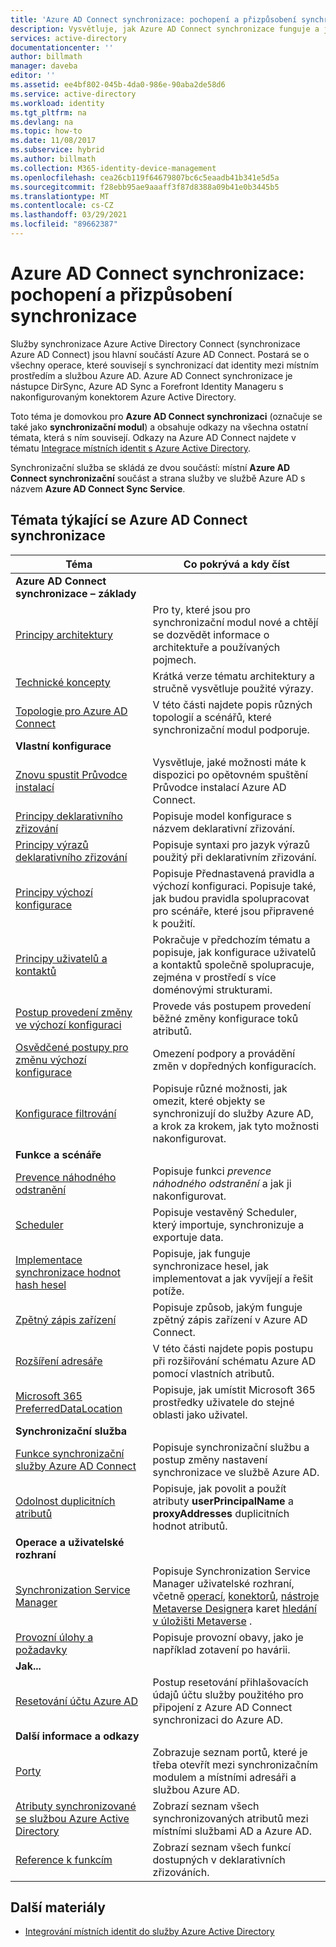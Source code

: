 ```yaml
---
title: 'Azure AD Connect synchronizace: pochopení a přizpůsobení synchronizace | Microsoft Docs'
description: Vysvětluje, jak Azure AD Connect synchronizace funguje a jak přizpůsobit.
services: active-directory
documentationcenter: ''
author: billmath
manager: daveba
editor: ''
ms.assetid: ee4bf802-045b-4da0-986e-90aba2de58d6
ms.service: active-directory
ms.workload: identity
ms.tgt_pltfrm: na
ms.devlang: na
ms.topic: how-to
ms.date: 11/08/2017
ms.subservice: hybrid
ms.author: billmath
ms.collection: M365-identity-device-management
ms.openlocfilehash: cea26cb119f64679807bc6c5eaadb41b341e5d5a
ms.sourcegitcommit: f28ebb95ae9aaaff3f87d8388a09b41e0b3445b5
ms.translationtype: MT
ms.contentlocale: cs-CZ
ms.lasthandoff: 03/29/2021
ms.locfileid: "89662387"
---
```

# <a name="azure-ad-connect-sync-understand-and-customize-synchronization"></a>Azure AD Connect synchronizace: pochopení a přizpůsobení synchronizace
Služby synchronizace Azure Active Directory Connect (synchronizace Azure AD Connect) jsou hlavní součástí Azure AD Connect. Postará se o všechny operace, které souvisejí s synchronizací dat identity mezi místním prostředím a službou Azure AD. Azure AD Connect synchronizace je nástupce DirSync, Azure AD Sync a Forefront Identity Manageru s nakonfigurovaným konektorem Azure Active Directory.

Toto téma je domovkou pro **Azure AD Connect synchronizaci** (označuje se také jako **synchronizační modul**) a obsahuje odkazy na všechna ostatní témata, která s ním souvisejí. Odkazy na Azure AD Connect najdete v tématu [Integrace místních identit s Azure Active Directory](whatis-hybrid-identity.md).

Synchronizační služba se skládá ze dvou součástí: místní **Azure AD Connect synchronizační** součást a strana služby ve službě Azure AD s názvem **Azure AD Connect Sync Service**.

## <a name="azure-ad-connect-sync-topics"></a>Témata týkající se Azure AD Connect synchronizace
| Téma | Co pokrývá a kdy číst |
| --- | --- |
| **Azure AD Connect synchronizace – základy** | |
| [Principy architektury](concept-azure-ad-connect-sync-architecture.md) |Pro ty, které jsou pro synchronizační modul nové a chtějí se dozvědět informace o architektuře a používaných pojmech. |
| [Technické koncepty](how-to-connect-sync-technical-concepts.md) |Krátká verze tématu architektury a stručně vysvětluje použité výrazy. |
| [Topologie pro Azure AD Connect](plan-connect-topologies.md) |V této části najdete popis různých topologií a scénářů, které synchronizační modul podporuje. |
| **Vlastní konfigurace** | |
| [Znovu spustit Průvodce instalací](how-to-connect-installation-wizard.md) |Vysvětluje, jaké možnosti máte k dispozici po opětovném spuštění Průvodce instalací Azure AD Connect. |
| [Principy deklarativního zřizování](concept-azure-ad-connect-sync-declarative-provisioning.md) |Popisuje model konfigurace s názvem deklarativní zřizování. |
| [Principy výrazů deklarativního zřizování](concept-azure-ad-connect-sync-declarative-provisioning-expressions.md) |Popisuje syntaxi pro jazyk výrazů použitý při deklarativním zřizování. |
| [Principy výchozí konfigurace](concept-azure-ad-connect-sync-default-configuration.md) |Popisuje Přednastavená pravidla a výchozí konfiguraci. Popisuje také, jak budou pravidla spolupracovat pro scénáře, které jsou připravené k použití. |
| [Principy uživatelů a kontaktů](concept-azure-ad-connect-sync-user-and-contacts.md) |Pokračuje v předchozím tématu a popisuje, jak konfigurace uživatelů a kontaktů společně spolupracuje, zejména v prostředí s více doménovými strukturami. |
| [Postup provedení změny ve výchozí konfiguraci](how-to-connect-sync-change-the-configuration.md) |Provede vás postupem provedení běžné změny konfigurace toků atributů. |
| [Osvědčené postupy pro změnu výchozí konfigurace](how-to-connect-sync-best-practices-changing-default-configuration.md) |Omezení podpory a provádění změn v dopředných konfiguracích. |
| [Konfigurace filtrování](how-to-connect-sync-configure-filtering.md) |Popisuje různé možnosti, jak omezit, které objekty se synchronizují do služby Azure AD, a krok za krokem, jak tyto možnosti nakonfigurovat. |
| **Funkce a scénáře** | |
| [Prevence náhodného odstranění](how-to-connect-sync-feature-prevent-accidental-deletes.md) |Popisuje funkci *prevence náhodného odstranění* a jak ji nakonfigurovat. |
| [Scheduler](how-to-connect-sync-feature-scheduler.md) |Popisuje vestavěný Scheduler, který importuje, synchronizuje a exportuje data. |
| [Implementace synchronizace hodnot hash hesel](how-to-connect-password-hash-synchronization.md) |Popisuje, jak funguje synchronizace hesel, jak implementovat a jak vyvíjejí a řešit potíže. |
| [Zpětný zápis zařízení](how-to-connect-device-writeback.md) |Popisuje způsob, jakým funguje zpětný zápis zařízení v Azure AD Connect. |
| [Rozšíření adresáře](how-to-connect-sync-feature-directory-extensions.md) |V této části najdete popis postupu při rozšiřování schématu Azure AD pomocí vlastních atributů. |
| [Microsoft 365 PreferredDataLocation](how-to-connect-sync-feature-preferreddatalocation.md) |Popisuje, jak umístit Microsoft 365 prostředky uživatele do stejné oblasti jako uživatel. |
| **Synchronizační služba** | |
| [Funkce synchronizační služby Azure AD Connect](how-to-connect-syncservice-features.md) |Popisuje synchronizační službu a postup změny nastavení synchronizace ve službě Azure AD. |
| [Odolnost duplicitních atributů](how-to-connect-syncservice-duplicate-attribute-resiliency.md) |Popisuje, jak povolit a použít atributy **userPrincipalName** a **proxyAddresses** duplicitních hodnot atributů. |
| **Operace a uživatelské rozhraní** | |
| [Synchronization Service Manager](how-to-connect-sync-service-manager-ui.md) |Popisuje Synchronization Service Manager uživatelské rozhraní, včetně [operací](how-to-connect-sync-service-manager-ui-operations.md), [konektorů](how-to-connect-sync-service-manager-ui-connectors.md), [nástroje Metaverse Designer](how-to-connect-sync-service-manager-ui-mvdesigner.md)a karet [hledání v úložišti Metaverse](how-to-connect-sync-service-manager-ui-mvsearch.md) . |
| [Provozní úlohy a požadavky](./how-to-connect-sync-staging-server.md) |Popisuje provozní obavy, jako je například zotavení po havárii. |
| **Jak...** | |
| [Resetování účtu Azure AD](how-to-connect-azureadaccount.md) |Postup resetování přihlašovacích údajů účtu služby použitého pro připojení z Azure AD Connect synchronizaci do Azure AD. |
| **Další informace a odkazy** | |
| [Porty](reference-connect-ports.md) |Zobrazuje seznam portů, které je třeba otevřít mezi synchronizačním modulem a místními adresáři a službou Azure AD. |
| [Atributy synchronizované se službou Azure Active Directory](reference-connect-sync-attributes-synchronized.md) |Zobrazí seznam všech synchronizovaných atributů mezi místními službami AD a Azure AD. |
| [Reference k funkcím](reference-connect-sync-functions-reference.md) |Zobrazí seznam všech funkcí dostupných v deklarativních zřizováních. |

## <a name="additional-resources"></a>Další materiály
* [Integrování místních identit do služby Azure Active Directory](whatis-hybrid-identity.md)